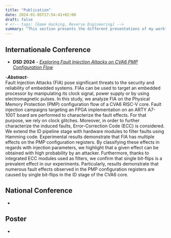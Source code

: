 ```yaml
---
title: "Publication"
date: 2024-01-05T17:54:41+02:00
draft: false
# <!-- tags: [Game Hacking, Reverse Engineering] -->
summary: "This section presents the different presentations of my work"
---
```


## Internationale Conference

* **DSD 2024** - [*Exploring Fault Injection Attacks on CVA6 PMP Configuration Flow*](https://scholar.google.com/citations?view_op=view_citation&hl=fr&user=EyydMi4AAAAJ&citation_for_view=EyydMi4AAAAJ:u5HHmVD_uO8C)

-***Abstract***-\
Fault Injection Attacks (FIA) pose significant threats to the security and reliability of embedded systems.
FIAs can be used to target an embedded processor by manipulating its clock signal, power supply or by using electromagnetic pulses.
In this study, we analyze FIA on the Physical Memory Protection (PMP) configuration flow of a CVA6 RISC-V core. 
Fault injection campaigns targeting an FPGA implementation on an ARTY A7-100T board are performed to characterize the fault effects.
For that purpose, we rely on clock glitches. Moreover, in order to further characterize the induced faults, Error-Correction Code (ECC) is considered. 
We extend the ID pipeline stage with hardware modules to filter faults using Hamming code.
Experimental results demonstrate that FIA has multiple effects on the PMP configuration registers.
By classifying these effects in regards with injection parameters, we highlight that a given effect can be obtained with high probability by an attacker. 
Furthermore, thanks to integrated ECC modules used as filters, we confirm that single bit-flips is a prevalent effect in our experiments. 
Particularly, results demonstrate that numerous fault effects observed in the PMP configuration registers are caused by single bit-flips in the ID stage of the CVA6 core.


## National Conference

- 

## Poster

-

